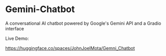 # Gemini-Chatbot
A conversational AI chatbot powered by Google's Gemini API and a Gradio interface


Live Demo:

https://huggingface.co/spaces/JohnJoelMota/Gemni_Chatbot




